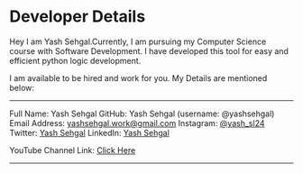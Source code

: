 # Developer Details

Hey I am Yash Sehgal.Currently, I am pursuing my Computer Science course with Software Development. I have developed this tool 
for easy and efficient python logic development.

I am available to be hired and work for you.
My Details are mentioned below:

__________
Full Name: Yash Sehgal
GitHub: Yash Sehgal (username: @yashsehgal)
Email Address: yashsehgal.work@gmail.com
Instagram: [@yash_sl24](https://www.instagram.com/yash_sl24)
Twitter: [Yash Sehgal](https://twitter.com/YashSeh90869786)
LinkedIn: [Yash Sehgal](https://www.linkedin.com/in/yash-sehgal-55b7711a4/)

YouTube Channel Link: [Click Here](https://www.youtube.com/channel/UC23yA3SBkV_ehY4H8VSuNVg)

__________